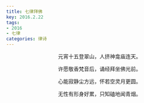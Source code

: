 ```yaml
---
title: 七律拜佛
key: 2016.2.22
tags: 
- 2016
- 七律
categories: 律诗
---
```


<p align="center">元宵十五登翠山，人挤神龛庙连天。
</p>
<p align="center">许愿敬香梵音后，诵经拜坐佛光前。
</p>
<p align="center">心能寂静尘方远，怀若空灵月更圆。
</p>
<p align="center">无性有形身好累，只知磕地闻青烟。
</p>
